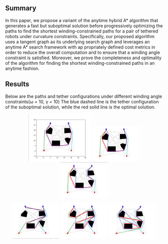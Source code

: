 ## Summary
In this paper, we propose a variant of the
anytime hybrid A* algorithm that generates a fast but
suboptimal solution before progressively optimizing
the paths to find the shortest winding-constrained
paths for a pair of tethered robots under curvature
constraints. Specifically, our proposed algorithm uses
a tangent graph as its underlying search graph and
leverages an anytime A* search framework with ap
propriately defined cost metrics in order to reduce
the overall computation and to ensure that a winding
angle constraint is satisfied. Moreover, we prove the
completeness and optimality of the algorithm for
finding the shortest winding-constrained paths in an
anytime fashion. 

## Results
Below are the paths and tether configurations under different winding angle constraints(ω = 10, γ = 10)
The blue dashed line is the tether configuration of the suboptimal solution, while the red solid line is the optimal solution.
<p align="center">
  <img src="WiTAH Astar Simulation/0pi.png" width="40%" />
  <img src="WiTAH Astar Simulation/1pi.png" width="30%" />
  <img src="WiTAH Astar Simulation/1.5pi.png" width="30%" />
</p>
<p align="center">
  <img src="WiTAH Astar Simulation/2pi.png" width="30%" />
  <img src="WiTAH Astar Simulation/3pi.png" width="30%" />
  <img src="WiTAH Astar Simulation/4pi.png" width="30%" />
</p>
